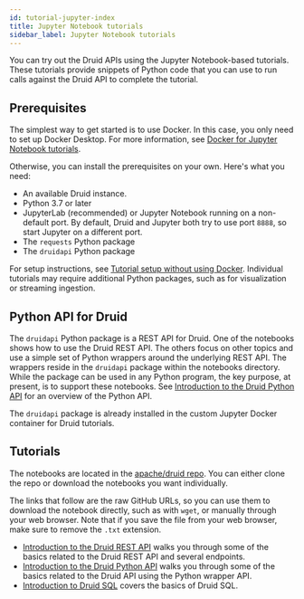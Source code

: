 ```yaml
---
id: tutorial-jupyter-index
title: Jupyter Notebook tutorials
sidebar_label: Jupyter Notebook tutorials
---
```


<!--
  ~ Licensed to the Apache Software Foundation (ASF) under one
  ~ or more contributor license agreements.  See the NOTICE file
  ~ distributed with this work for additional information
  ~ regarding copyright ownership.  The ASF licenses this file
  ~ to you under the Apache License, Version 2.0 (the
  ~ "License"); you may not use this file except in compliance
  ~ with the License.  You may obtain a copy of the License at
  ~
  ~   http://www.apache.org/licenses/LICENSE-2.0
  ~
  ~ Unless required by applicable law or agreed to in writing,
  ~ software distributed under the License is distributed on an
  ~ "AS IS" BASIS, WITHOUT WARRANTIES OR CONDITIONS OF ANY
  ~ KIND, either express or implied.  See the License for the
  ~ specific language governing permissions and limitations
  ~ under the License.
  -->

<!-- tutorial-jupyter-index.md and examples/quickstart/juptyer-notebooks/README.md
    share a lot of the same content. If you make a change in one place, update the other
    too. -->

You can try out the Druid APIs using the Jupyter Notebook-based tutorials. These
tutorials provide snippets of Python code that you can use to run calls against
the Druid API to complete the tutorial.

## Prerequisites

The simplest way to get started is to use Docker. In this case, you only need to set up Docker Desktop.
For more information, see [Docker for Jupyter Notebook tutorials](tutorial-jupyter-docker.md).

Otherwise, you can install the prerequisites on your own. Here's what you need:

- An available Druid instance.
- Python 3.7 or later
- JupyterLab (recommended) or Jupyter Notebook running on a non-default port.
By default, Druid and Jupyter both try to use port `8888`, so start Jupyter on a different port.
- The `requests` Python package
- The `druidapi` Python package

For setup instructions, see [Tutorial setup without using Docker](tutorial-jupyter-docker.md#tutorial-setup-without-using-docker).
Individual tutorials may require additional Python packages, such as for visualization or streaming ingestion.

## Python API for Druid

The `druidapi` Python package is a REST API for Druid.
One of the notebooks shows how to use the Druid REST API. The others focus on other
topics and use a simple set of Python wrappers around the underlying REST API. The
wrappers reside in the `druidapi` package within the notebooks directory. While the package
can be used in any Python program, the key purpose, at present, is to support these
notebooks. See
[Introduction to the Druid Python API](https://github.com/apache/druid/blob/master/examples/quickstart/jupyter-notebooks/Python_API_Tutorial.ipynb)
for an overview of the Python API.

The `druidapi` package is already installed in the custom Jupyter Docker container for Druid tutorials.

## Tutorials

The notebooks are located in the [apache/druid repo](https://github.com/apache/druid/tree/master/examples/quickstart/jupyter-notebooks/). You can either clone the repo or download the notebooks you want individually.

The links that follow are the raw GitHub URLs, so you can use them to download the notebook directly, such as with `wget`, or manually through your web browser. Note that if you save the file from your web browser, make sure to remove the `.txt` extension.

- [Introduction to the Druid REST API](
  https://raw.githubusercontent.com/apache/druid/master/examples/quickstart/jupyter-notebooks/api-tutorial.ipynb)
  walks you through some of the basics related to the Druid REST API and several endpoints.
- [Introduction to the Druid Python API](
  https://raw.githubusercontent.com/apache/druid/master/examples/quickstart/jupyter-notebooks/Python_API_Tutorial.ipynb)
  walks you through some of the basics related to the Druid API using the Python wrapper API.
- [Introduction to Druid SQL](https://raw.githubusercontent.com/apache/druid/master/examples/quickstart/jupyter-notebooks/sql-tutorial.ipynb) covers the basics of Druid SQL.

